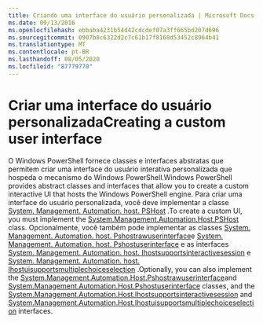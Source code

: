 ```yaml
---
title: Criando uma interface do usuário personalizada | Microsoft Docs
ms.date: 09/13/2016
ms.openlocfilehash: ebbaba4231b54d42cdcdef07a3ff665bd207d696
ms.sourcegitcommit: 0907b8c6322d2c7c61b17f8168d53452c8964b41
ms.translationtype: MT
ms.contentlocale: pt-BR
ms.lasthandoff: 08/05/2020
ms.locfileid: "87779770"
---
```

# <a name="creating-a-custom-user-interface"></a><span data-ttu-id="9b04c-102">Criar uma interface do usuário personalizada</span><span class="sxs-lookup"><span data-stu-id="9b04c-102">Creating a custom user interface</span></span>

<span data-ttu-id="9b04c-103">O Windows PowerShell fornece classes e interfaces abstratas que permitem criar uma interface do usuário interativa personalizada que hospeda o mecanismo do Windows PowerShell.</span><span class="sxs-lookup"><span data-stu-id="9b04c-103">Windows PowerShell provides abstract classes and interfaces that allow you to create a custom interactive UI that hosts the Windows PowerShell engine.</span></span> <span data-ttu-id="9b04c-104">Para criar uma interface do usuário personalizada, você deve implementar a classe [System. Management. Automation. host. PSHost](/dotnet/api/System.Management.Automation.Host.PSHost) .</span><span class="sxs-lookup"><span data-stu-id="9b04c-104">To create a custom UI, you must implement the [System.Management.Automation.Host.PSHost](/dotnet/api/System.Management.Automation.Host.PSHost) class.</span></span> <span data-ttu-id="9b04c-105">Opcionalmente, você também pode implementar as classes [System. Management. Automation. host. Pshostrawuserinterface](/dotnet/api/System.Management.Automation.Host.PSHostRawUserInterface)e [System. Management. Automation. host. Pshostuserinterface](/dotnet/api/System.Management.Automation.Host.PSHostUserInterface) e as interfaces [System. Management. Automation. host. Ihostsupportsinteractivesession](/dotnet/api/System.Management.Automation.Host.IHostSupportsInteractiveSession) e [System. Management. Automation. host. Ihostuisupportsmultiplechoiceselection](/dotnet/api/System.Management.Automation.Host.IHostUISupportsMultipleChoiceSelection) .</span><span class="sxs-lookup"><span data-stu-id="9b04c-105">Optionally, you can also implement the [System.Management.Automation.Host.Pshostrawuserinterface](/dotnet/api/System.Management.Automation.Host.PSHostRawUserInterface)and [System.Management.Automation.Host.Pshostuserinterface](/dotnet/api/System.Management.Automation.Host.PSHostUserInterface) classes, and the [System.Management.Automation.Host.Ihostsupportsinteractivesession](/dotnet/api/System.Management.Automation.Host.IHostSupportsInteractiveSession) and [System.Management.Automation.Host.Ihostuisupportsmultiplechoiceselection](/dotnet/api/System.Management.Automation.Host.IHostUISupportsMultipleChoiceSelection) interfaces.</span></span>
